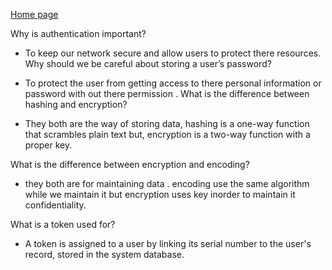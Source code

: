 [Home page](https://henok-6411.github.io/Reading-notes/)

Why is authentication important?

* To keep our network secure and allow users to protect there resources. 
Why should we be careful about storing a user’s password?

* To protect the user from getting access to there personal information or password with out there permission . 
What is the difference between hashing and encryption?

* They both are the way of storing data,  hashing is a one-way function that scrambles plain text but, encryption is a two-way function with a proper key.

What is the difference between encryption and encoding?

* they both are for maintaining data . encoding use the same algorithm while we maintain it but encryption uses key inorder to maintain it confidentiality.

What is a token used for?
*  A token is assigned to a user by linking its serial number to the user's record, stored in the system database.

